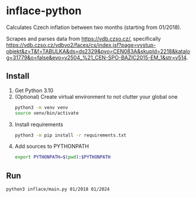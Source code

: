 # inflace-python

Calculates Czech inflation between two months (starting from 01/2018).

Scrapes and parses data from https://vdb.czso.cz/, specifically
https://vdb.czso.cz/vdbvo2/faces/cs/index.jsf?page=vystup-objekt&z=T&f=TABULKA&ds=ds2329&pvo=CEN083A&skupId=2218&katalog=31779&o=false&evo=v2504_%21_CEN-SPO-BAZIC2015-EM_1&str=v514.

## Install

1. Get Python 3.10
2. (Optional) Create virtual environment to not clutter your global one
   ```bash
   python3 -m venv venv
   source venv/bin/activate
   ```
3. Install requirements
   ```bash
   python3 -m pip install -r requirements.txt
   ```
4. Add sources to PYTHONPATH
   ```bash
   export PYTHONPATH=$(pwd):$PYTHONPATH
   ```

## Run

```bash
python3 inflace/main.py 01/2018 01/2024
```
